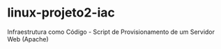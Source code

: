 # linux-projeto2-iac
Infraestrutura como Código - Script de Provisionamento de um Servidor Web (Apache)
